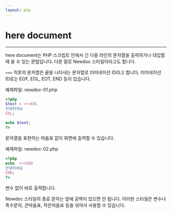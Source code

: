 ```yaml
---
layout: php
---
```


# here document
---
here document는 PHP 스크립트 안에서 긴 다중 라인의 문자열을 출력하거나 대입할 때 쓸 수 있는 문법입니다. 다른 말로 Newdoc 스타일이라고도 합니다.  

`<<<` 직후의 문자열은 끝을 나타내는 문자열로 터미네이션 ID라고 합니다. 터미네이션 ID로는 EOF, EOL, EOT, END 등이 있습니다.  

예제파일: newdoc-01.php
```php
<?php
$text = <<<EOL
안녕하세요
EOL;

echo $text;
?>
```

문자열을 표현하는 따옴표 없이 화면에 출력할 수 있습니다.  

예제파일: newdoc-02.php
```php
<?php
echo  <<<END
안녕하세요
END;
?>
```

변수 없이 바로 출력합니다.  

Nowdoc 스타일의 종료 문자는 앞에 공백이 있으면 안 됩니다. 이러한 스타일은 변수나 특수문자, 큰따옴표, 작은따옴표 등을 섞어서 사용할 수 있습니다.  

<br><br>